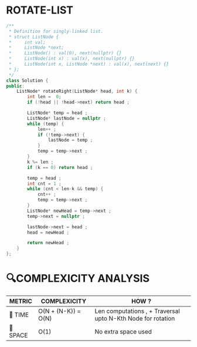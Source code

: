# ROTATE-LIST

```cpp
/**
 * Definition for singly-linked list.
 * struct ListNode {
 *     int val;
 *     ListNode *next;
 *     ListNode() : val(0), next(nullptr) {}
 *     ListNode(int x) : val(x), next(nullptr) {}
 *     ListNode(int x, ListNode *next) : val(x), next(next) {}
 * };
 */
class Solution {
public:
    ListNode* rotateRight(ListNode* head, int k) {
        int len =  0;
        if (!head || !head->next) return head ;

        ListNode* temp = head ;
        ListNode* lastNode = nullptr ;
        while (temp) {
            len++ ;
            if (!temp->next) {
                lastNode = temp ;
            }
            temp = temp->next ;
        }
        k %= len ;
        if (k == 0) return head ;

        temp = head ;
        int cnt = 1 ;
        while (cnt < len-k && temp) {
            cnt++ ;
            temp = temp->next ;
        }
        ListNode* newHead = temp->next ;
        temp->next = nullptr ;

        lastNode->next = head ;
        head = newHead ;

        return newHead ;
    }
};
```
# 🔍COMPLEXICITY ANALYSIS

| METRIC   | COMPLEXICITY  |    HOW ? |
|-----------|-------------|------------|
| 🧭 TIME  |   O(N + (N-K)) = O(N)     | Len computations , + Traversal upto N-Kth Node for rotation           |
| 🧠 SPACE | O(1)      |    No extra space used         |
